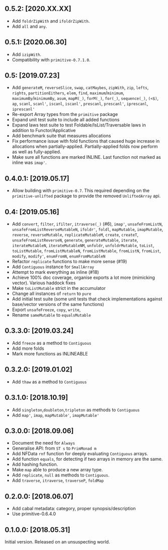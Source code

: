 0.5.2: [2020.XX.XX]
-------------------
* Add `foldrZipWith` and `ifoldrZipWith`.
* Add `all` and `any`.

0.5.1: [2020.06.30]
-----------------
* Add `izipWith`.
* Compatibility with `primitive-0.7.1.0`.

0.5: [2019.07.23]
-----------------
* Add `generateM`, `reverseSlice`, `swap`, `catMaybes`,
  `zipWith`, `zip`, `lefts`, `rights`, `partitionEithers`, `elem`,
  `find`, `maximum`/`minimum`, `maximumBy`/`minimumBy`, `asum`,
  `mapM(_)`, `forM(_)`, `for(_)`, `sequence(_)`, `(<$)`, `ap`, `scanl`,
  `scanl'`, `iscanl`, `iscanl'`, `prescanl`, `prescanl'`, `iprescanl`,
  `iprescanl'`
* Re-export Array types from the `primitive` package
* Expand unit test suite to include all added functions
* Expand laws test suite to test Foldable/IsList/Traversable laws
  in addition to Functor/Applicative
* Add benchmark suite that measures allocations
* Fix performance issue with fold functions that caused huge increase
  in allocations when partially-applied. Partially-applied folds now
  perform as well as fully-applied.
* Make sure all functions are marked INLINE. Last function not marked
  as inline was `imap'`.

0.4.0.1: [2019.05.17]
---------------------
* Allow building with `primitive-0.7`. This required depending on the
  `primitive-unlifted` package to provide the removed `UnliftedArray`
  api.

0.4: [2019.05.16]
----------
* Add `convert`, `filter`, `ifilter`, `itraverse(_)` (#6), `imap'`,
  `unsafeFromListN`, `unsafeFromListReverseMutableN`, `ifoldr'`,
  `foldl`, `mapMutable`, `imapMutable`, `reverse`, `reverseMutable`,
  `replicateMutableM`, `create`, `createT`, `unsafeFromListReverseN`,
  `generate`, `generateMutable`, `iterate`, `iterateMutableN`,
  `iterateMutableNM`, `unfoldr`, `unfoldrMutable`, `toList`,
  `toListMutable`, `fromListMutableN`, `fromListMutable`, `fromListN`,
  `fromList`, `modify`, `modify'`, `enumFromN`, `enumFromMutableN`
* Refactor `replicate` functions to make more sense (#19)
* Add `Contiguous` instance for `SmallArray`
* Attempt to mark everything as inline (#18)
* Achieve 100% doc coverage, organise exports a lot more
  (mimicking vector). Various haddock fixes
* Make `toListMutable` strict in the accumulator
* Change all instances of `return` to `pure`
* Add initial test suite (some unit tests that check implementations
  against base/vector versions of the same functions)
* Export `unsafeFreeze`, `copy`, `write`, 
* Rename `sameMutable` to `equalsMutable`

0.3.3.0: [2019.03.24]
---------------------
* Add `freeze` as a method to `Contiguous`
* Add more folds
* Mark more functions as INLINEABLE

0.3.2.0: [2019.01.02]
---------------------
* Add `thaw` as a method to `Contiguous`

0.3.1.0: [2018.10.19]
---------------------
* Add `singleton`,`doubleton`,`tripleton` as methods to `Contiguous`
* Add `map'`, `imap`, `mapMutable'`, `imapMutable'`

0.3.0.0: [2018.09.06]
---------------------
* Document the need for `Always`
* Generalise API: from `ST s` to `PrimMonad m`
* Add NFData `rnf` function for deeply evaluating
  `Contiguous` arrays.
* Add function `equals`, for detecting if two arrays in memory
  are the same.
* Add hashing function.
* Make `map` able to produce a new array type.
* Add `replicate`, `null` as methods to `Contiguous`.
* Add `traverse`, `itraverse`, `traverseP`, `foldMap`

0.2.0.0: [2018.06.07]
---------------------
* Add cabal metadata: category, proper synopsis/description
* Use primitive-0.6.4.0

0.1.0.0: [2018.05.31]
---------------------
Initial version. Released on an unsuspecting world.
